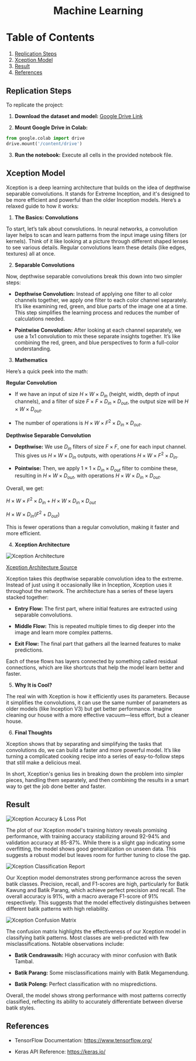 <p align="center">
  <h1 align="center"><b>Machine Learning</b></h1>
</p>

# **Table of Contents**

1. [Replication Steps](#replication-steps)
2. [Xception Model](#xception-model)
3. [Result](#result)
4. [References](#references)

## **Replication Steps**

To replicate the project:

1. **Download the dataset and model:** [Google Drive Link](https://drive.google.com/drive/folders/1P2fe_RnuaxFPFVToTDKOiRzw7f_k30Q5)

2. **Mount Google Drive in Colab:**

```python
from google.colab import drive
drive.mount('/content/drive')
```

3. **Run the notebook:** Execute all cells in the provided notebook file.

## **Xception Model**

Xception is a deep learning architecture that builds on the idea of depthwise separable convolutions. It stands for Extreme Inception, and it's designed to be more efficient and powerful than the older Inception models. Here’s a relaxed guide to how it works:

1. **The Basics: Convolutions**

To start, let’s talk about convolutions. In neural networks, a convolution layer helps to scan and learn patterns from the input image using filters (or kernels). Think of it like looking at a picture through different shaped lenses to see various details. Regular convolutions learn these details (like edges, textures) all at once.

2. **Separable Convolutions**

Now, depthwise separable convolutions break this down into two simpler steps:

* **Depthwise Convolution:** Instead of applying one filter to all color channels together, we apply one filter to each color channel separately. It’s like examining red, green, and blue parts of the image one at a time. This step simplifies the learning process and reduces the number of calculations needed.

* **Pointwise Convolution:** After looking at each channel separately, we use a 1x1 convolution to mix these separate insights together. It’s like combining the red, green, and blue perspectives to form a full-color understanding.

3. **Mathematics**

Here’s a quick peek into the math:

**Regular Convolution**

* If we have an input of size $H \times W \times D_{in}$ (height, width, depth of input channels), and a filter of size $F \times F \times D_{in} \times D_{out}$, the output size will be $H \times W \times D_{out}$.

* The number of operations is $H \times W \times F^2 \times D_{in} \times D_{out}$.

**Depthwise Separable Convolution**

* **Depthwise:** We use $D_{in}$ filters of size $F \times F$, one for each input channel. This gives us $H \times W \times D_{in}$ outputs, with operations $H \times W \times F^2 \times D_{in}$.

* **Pointwise:** Then, we apply $1 \times 1 \times D_{in} \times D_{out}$ filter to combine these, resulting in $H \times W \times D_{out}$, with operations $H \times W \times D_{in} \times D_{out}$.

Overall, we get:

$H \times W \times F^2 \times D_{in} + H \times W \times D_{in} \times D_{out}$

$H \times W \times D_{in} (F^2 + D_{out})$

This is fewer operations than a regular convolution, making it faster and more efficient.

4. **Xception Architecture**

![Xception Architecture](Xception_Architecture.png)

[Xception Architecture Source](https://arxiv.org/abs/1610.02357)

Xception takes this depthwise separable convolution idea to the extreme. Instead of just using it occasionally like in Inception, Xception uses it throughout the network. The architecture has a series of these layers stacked together:

* **Entry Flow:** The first part, where initial features are extracted using separable convolutions.
  
* **Middle Flow:** This is repeated multiple times to dig deeper into the image and learn more complex patterns.
  
* **Exit Flow:** The final part that gathers all the learned features to make predictions.

Each of these flows has layers connected by something called residual connections, which are like shortcuts that help the model learn better and faster.

5. **Why It is Cool?**

The real win with Xception is how it efficiently uses its parameters. Because it simplifies the convolutions, it can use the same number of parameters as older models (like Inception V3) but get better performance. Imagine cleaning our house with a more effective vacuum—less effort, but a cleaner house.

6. **Final Thoughts**

Xception shows that by separating and simplifying the tasks that convolutions do, we can build a faster and more powerful model. It’s like turning a complicated cooking recipe into a series of easy-to-follow steps that still make a delicious meal.

In short, Xception's genius lies in breaking down the problem into simpler pieces, handling them separately, and then combining the results in a smart way to get the job done better and faster.

## Result

![Xception Accuracy & Loss Plot](Xception_Accuracy_Loss_Plot.png)

The plot of our Xception model's training history reveals promising performance, with training accuracy stabilizing around 92-94% and validation accuracy at 85-87%. While there is a slight gap indicating some overfitting, the model shows good generalization on unseen data. This suggests a robust model but leaves room for further tuning to close the gap.

![Xception Classification Report](Xception_Classification_Report.png)

Our Xception model demonstrates strong performance across the seven batik classes. Precision, recall, and F1-scores are high, particularly for Batik Kawung and Batik Parang, which achieve perfect precision and recall. The overall accuracy is 91%, with a macro average F1-score of 91% respectively. This suggests that the model effectively distinguishes between different batik patterns with high reliability.

![Xception Confusion Matrix](Xception_Confusion_Matrix.png)

The confusion matrix highlights the effectiveness of our Xception model in classifying batik patterns. Most classes are well-predicted with few misclassifications. Notable observations include:

* **Batik Cendrawasih:** High accuracy with minor confusion with Batik Tambal.

* **Batik Parang:** Some misclassifications mainly with Batik Megamendung.

* **Batik Poleng:** Perfect classification with no mispredictions.

Overall, the model shows strong performance with most patterns correctly classified, reflecting its ability to accurately differentiate between diverse batik styles.

## References

* TensorFlow Documentation: https://www.tensorflow.org/

* Keras API Reference: https://keras.io/
